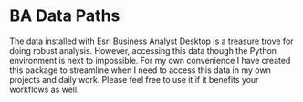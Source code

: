# BA Data Paths

The data installed with Esri Business Analyst Desktop is a treasure trove for doing robust analysis. However, accessing this data though the Python environment is next to impossible. For my own convenience I have created this package to streamline when I need to access this data in my own projects and daily work. Please feel free to use it if it benefits your workflows as well.